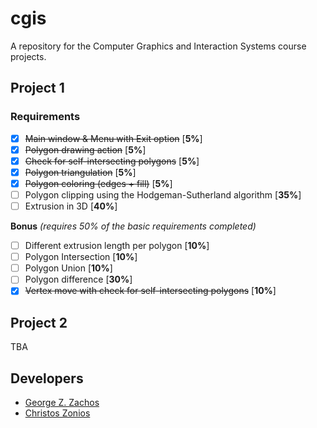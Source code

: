# cgis

A repository for the Computer Graphics and Interaction Systems course projects.

## Project 1

### Requirements

 - [x] <del>Main window & Menu with Exit option</del> [__5%__]
 - [x] <del>Polygon drawing action</del> [__5%__]
 - [x] <del>Check for self-intersecting polygons</del> [__5%__]
 - [x] <del>Polygon triangulation</del> [__5%__]
 - [x] <del>Polygon coloring (edges + fill)</del> [__5%__]
 - [ ] Polygon clipping using the Hodgeman-Sutherland algorithm [__35%__]
 - [ ] Extrusion in 3D [__40%__]

__Bonus__ _(requires 50% of the basic requirements completed)_
 - [ ] Different extrusion length per polygon [__10%__]
 - [ ] Polygon Intersection [__10%__]
 - [ ] Polygon Union [__10%__]
 - [ ] Polygon difference [__30%__]
 - [x] <del>Vertex move with check for self-intersecting polygons</del> [__10%__]

## Project 2

TBA

## Developers
 - [George Z. Zachos](http://cse.uoi.gr/~gzachos)
 - [Christos Zonios](https://czonios.github.io/)

